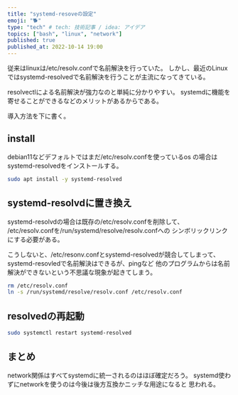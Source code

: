 ```yaml
---
title: "systemd-resoveの設定"
emoji: "🐕"
type: "tech" # tech: 技術記事 / idea: アイデア
topics: ["bash", "linux", "network"]
published: true
published_at: 2022-10-14 19:00 
---
```



従来はlinuxは/etc/resolv.confで名前解決を行っていた。
しかし、最近のLinuxではsystemd-resolvedで名前解決を行うことが主流になってきている。

resolvectlによる名前解決が強力なのと単純に分かりやすい。
systemdに機能を寄せることができるなどのメリットがあるからである。

導入方法を下に書く。

## install

debian11などデフォルトではまだ/etc/resolv.confを使っているos
の場合はsystemd-resolvedをインストールする。

```bash
sudo apt install -y systemd-resolved
```

## systemd-resolvdに置き換え

systemd-resolvdの場合は既存の/etc/resolv.confを削除して、
/etc/resolv.confを/run/systemd/resolve/resolv.confへの
シンボリックリンクにする必要がある。

こうしないと、/etc/resonv.confとsystemd-resolvedが競合してしまって、
systemd-resovledで名前解決はできるが、pingなど
他のプログラムからは名前解決ができないという不思議な現象が起きてしまう。

```bash
rm /etc/resolv.conf 
ln -s /run/systemd/resolve/resolv.conf /etc/resolv.conf
```

## resolvedの再起動

```bash
sudo systemctl restart systemd-resolved
```

## まとめ

network関係はすべてsystemdに統一されるのはほぼ確定だろう。
systemd使わずにnetworkを使うのは今後は後方互換かニッチな用途になると
思われる。
